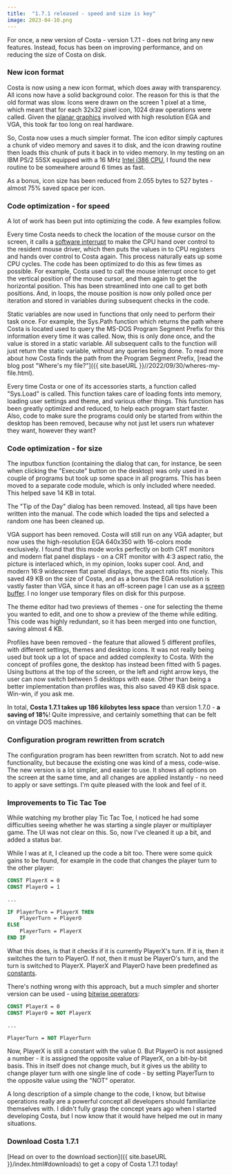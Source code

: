 ```yaml
---
title:  "1.7.1 released - speed and size is key"
image: 2023-04-10.png
---
```

For once, a new version of Costa - version 1.7.1 - does not bring any new features. Instead, focus has been on improving performance, and on reducing the size of Costa on disk.
<!--more-->

### New icon format

Costa is now using a new icon format, which does away with transparency. All icons now have a solid background color. The reason for this is that the old format was slow. Icons were drawn on the screen 1 pixel at a time, which meant that for each 32x32 pixel icon, 1024 draw operations were called. Given the [planar graphics](https://en.wikipedia.org/wiki/Planar_(computer_graphics)) involved with high resolution EGA and VGA, this took far too long on real hardware.

So, Costa now uses a much simpler format. The icon editor simply captures a chunk of video memory and saves it to disk, and the icon drawing routine then loads this chunk of puts it back in to video memory. In my testing on an IBM PS/2 55SX equipped with a 16 MHz [Intel i386 CPU](https://en.wikipedia.org/wiki/I386), I found the new routine to be somewhere around 6 times as fast.

As a bonus, icon size has been reduced from 2.055 bytes to 527 bytes - almost 75% saved space per icon.

### Code optimization - for speed

A lot of work has been put into optimizing the code. A few examples follow.

Every time Costa needs to check the location of the mouse cursor on the screen, it calls a [software interrupt](https://en.wikipedia.org/wiki/Interrupt#Software_interrupts) to make the CPU hand over control to the resident mouse driver, which then puts the values in to CPU registers and hands over control to Costa again. This process naturally eats up some CPU cycles. The code has been optimized to do this as few times as possible. For example, Costa used to call the mouse interrupt once to get the vertical position of the mouse cursor, and then again to get the horizontal position. This has been streamlined into one call to get both positions. And, in loops, the mouse position is now only polled once per iteration and stored in variables during subsequent checks in the code.

Static variables are now used in functions that only need to perform their task once. For example, the Sys.Path function which returns the path where Costa is located used to query the MS-DOS Program Segment Prefix for this information every time it was called. Now, this is only done once, and the value is stored in a static variable. All subsequent calls to the function will just return the static variable, without any queries being done. To read more about how Costa finds the path from the Program Segment Prefix, [read the blog post "Where's my file?"]({{ site.baseURL }}//2022/09/30/wheres-my-file.html).

Every time Costa or one of its accessories starts, a function called "Sys.Load" is called. This function takes care of loading fonts into memory, loading user settings and theme, and various other things. This function has been greatly optimized and reduced, to help each program start faster. Also, code to make sure the programs could only be started from within the desktop has been removed, because why not just let users run whatever they want, however they want?

### Code optimization - for size

The inputbox function (containing the dialog that can, for instance, be seen when clicking the "Execute" button on the desktop) was only used in a couple of programs but took up some space in all programs. This has been moved to a separate code module, which is only included where needed. This helped save 14 KB in total.

The "Tip of the Day" dialog has been removed. Instead, all tips have been written into the manual. The code which loaded the tips and selected a random one has been cleaned up.

VGA support has been removed. Costa will still run on any VGA adapter, but now uses the high-resolution EGA 640x350 with 16-colors mode exclusively. I found that this mode works perfectly on both CRT monitors and modern flat panel displays - on a CRT monitor with 4:3 aspect ratio, the picture is interlaced which, in my opinion, looks super cool. And, and modern 16:9 widescreen flat panel displays, the aspect ratio fits nicely. This saved 49 KB on the size of Costa, and as a bonus the EGA resolution is vastly faster than VGA, since it has an off-screen page I can use as a [screen buffer](https://en.wikipedia.org/wiki/Framebuffer). I no longer use temporary files on disk for this purpose.

The theme editor had two previews of themes - one for selecting the theme you wanted to edit, and one to show a preview of the theme while editing. This code was highly redundant, so it has been merged into one function, saving almost 4 KB.

Profiles have been removed - the feature that allowed 5 different profiles, with different settings, themes and desktop icons. It was not really being used but took up a lot of space and added complexity to Costa. With the concept of profiles gone, the desktop has instead been fitted with 5 pages. Using buttons at the top of the screen, or the left and right arrow keys, the user can now switch between 5 desktops with ease. Other than being a better implementation than profiles was, this also saved 49 KB disk space. Win-win, if you ask me.

In total, **Costa 1.7.1 takes up 186 kilobytes less space** than version 1.7.0 - **a saving of 18%**! Quite impressive, and certainly something that can be felt on vintage DOS machines.

### Configuration program rewritten from scratch

The configuration program has been rewritten from scratch. Not to add new functionality, but because the existing one was kind of a mess, code-wise. The new version is a lot simpler, and easier to use. It shows all options on the screen at the same time, and all changes are applied instantly - no need to apply or save settings. I'm quite pleased with the look and feel of it.

### Improvements to Tic Tac Toe

While watching my brother play Tic Tac Toe, I noticed he had some difficulties seeing whether he was starting a single player or multiplayer game. The UI was not clear on this. So, now I've cleaned it up a bit, and added a status bar.

While I was at it, I cleaned up the code a bit too. There were some quick gains to be found, for example in the code that changes the player turn to the other player:

```vb
CONST PlayerX = 0
CONST PlayerO = 1

...

IF PlayerTurn = PlayerX THEN
    PlayerTurn = PlayerO
ELSE
    PlayerTurn = PlayerX
END IF
```

What this does, is that it checks if it is currently PlayerX's turn. If it is, then it switches the turn to PlayerO. If not, then it must be PlayerO's turn, and the turn is switched to PlayerX. PlayerX and PlayerO have been predefined as [constants](https://en.wikipedia.org/wiki/Constant_(computer_programming)).

There's nothing wrong with this approach, but a much simpler and shorter version can be used - using [bitwise operators](https://en.wikipedia.org/wiki/Bitwise_operation):

```vb
CONST PlayerX = 0
CONST PlayerO = NOT PlayerX

...

PlayerTurn = NOT PlayerTurn
```

Now, PlayerX is still a constant with the value 0. But PlayerO is not assigned a number - it is assigned the opposite value of PlayerX, on a bit-by-bit basis. This in itself does not change much, but it gives us the ability to change player turn with one single line of code - by setting PlayerTurn to the opposite value using the "NOT" operator.

A long description of a simple change to the code, I know, but bitwise operations really are a powerful concept all developers should familiarize themselves with. I didn't fully grasp the concept years ago when I started developing Costa, but I now know that it would have helped me out in many situations.

### Download Costa 1.7.1

[Head on over to the download section]({{ site.baseURL }}/index.html#downloads) to get a copy of Costa 1.7.1 today!
